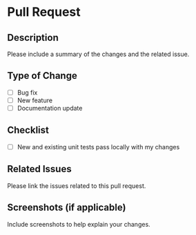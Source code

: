 # Pull Request

## Description

Please include a summary of the changes and the related issue. 

## Type of Change

- [ ] Bug fix
- [ ] New feature
- [ ] Documentation update

## Checklist

- [ ] New and existing unit tests pass locally with my changes

## Related Issues

Please link the issues related to this pull request.

## Screenshots (if applicable)

Include screenshots to help explain your changes.

